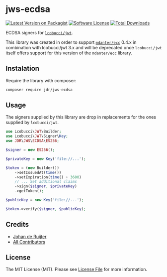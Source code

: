 # jws-ecdsa

[![Latest Version on Packagist][ico-version]][link-packagist]
[![Software License][ico-license]](LICENSE.md)
[![Total Downloads][ico-downloads]][link-downloads]

ECDSA signers for [`lcobucci/jwt`][link-lcobucci-jwt].

This library was created in order to support [`mdanter/ecc`][link-mdanter-ecc] 0.4.x in combination with lcobucci/jwt 3.x and will be deprecated once `lcobucci/jwt` itself offers support for this version of the `mdanter/ecc` library.



## Instalation

Require the library with composer:
```bash
composer require jdr/jws-ecdsa
```

## Usage

The signers supplied by this library are drop in replacements for the ones supplied by `lcobucci/jwt`.
```php
use Lcobucci\JWT\Builder;
use Lcobucci\JWT\Signer\Key;
use JDR\JWS\ECDSA\ES256;

$signer = new ES256();

$privateKey = new Key('file://...');

$token = (new Builder())
    ->setIssuedAt(time())
    ->setExpiration(time() + 3600)
    // ... Set additional claims
    ->sign($signer, $privateKey)
    ->getToken();

$publicKey = new Key('file://...');

$token->verify($signer, $publicKey);
```

## Credits

- [Johan de Ruijter][link-jdr]
- [All Contributors][link-contributors]

## License

The MIT License (MIT). Please see [License File](LICENSE) for more information.


[ico-version]: https://img.shields.io/packagist/v/jdr/jws-ecdsa.svg?style=flat-square
[ico-license]: https://img.shields.io/badge/license-MIT-brightgreen.svg?style=flat-square
[ico-downloads]: https://img.shields.io/packagist/dt/jdr/jws-ecdsa.svg?style=flat-square

[link-packagist]: https://packagist.org/packages/jdr/jws-ecdsa
[link-downloads]: https://packagist.org/packages/jdr/jws-ecdsa
[link-jdr]: https://github.com/johanderuijter
[link-lcobucci-jwt]: https://github.com/lcobucci/jwt
[link-mdanter-ecc]:  https://github.com/phpecc/phpecc
[link-contributors]: ../../contributors
